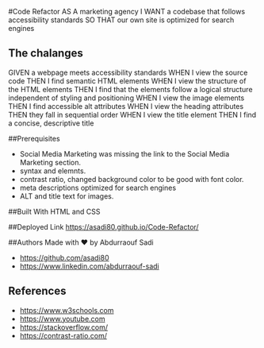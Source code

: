#Code Refactor
AS A marketing agency
I WANT a codebase that follows accessibility standards
SO THAT our own site is optimized for search engines

## The chalanges 
GIVEN a webpage meets accessibility standards
WHEN I view the source code
THEN I find semantic HTML elements
WHEN I view the structure of the HTML elements
THEN I find that the elements follow a logical structure independent of styling and positioning
WHEN I view the image elements
THEN I find accessible alt attributes
WHEN I view the heading attributes
THEN they fall in sequential order
WHEN I view the title element
THEN I find a concise, descriptive title


##Prerequisites
* Social Media Marketing was missing the link to the Social Media Marketing section.
* syntax and elemnts.
* contrast ratio, changed background color to be good with font color.
* meta descriptions optimized for search engines 
* ALT and title text for images.


##Built With
HTML and CSS

##Deployed Link
https://asadi80.github.io/Code-Refactor/

##Authors
Made with ❤️ by Abdurraouf Sadi
- https://github.com/asadi80
- https://www.linkedin.com/abdurraouf-sadi


## References
- https://www.w3schools.com
- https://www.youtube.com
- https://stackoverflow.com/
- https://contrast-ratio.com/
